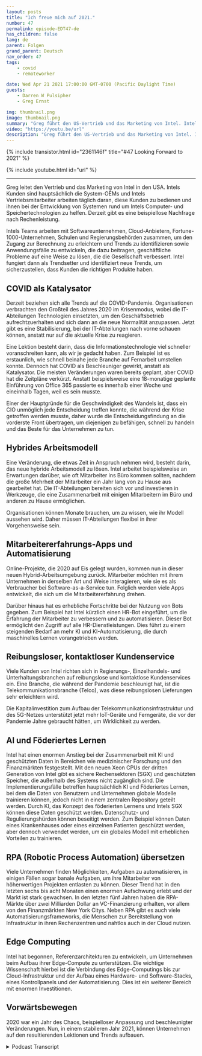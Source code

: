 ```yaml
---
layout: posts
title: "Ich freue mich auf 2021."
number: 47
permalink: episode-EDT47-de
has_children: false
lang: de
parent: Folgen
grand_parent: Deutsch
nav_order: 47
tags:
    - covid
    - remoteworker

date: Wed Apr 21 2021 17:00:00 GMT-0700 (Pacific Daylight Time)
guests:
    - Darren W Pulsipher
    - Greg Ernst

img: thumbnail.png
image: thumbnail.png
summary: "Greg führt den US-Vertrieb und das Marketing von Intel. Intels Kunden sind hauptsächlich System-OEMs, und Intels Vertriebsmitarbeiter arbeiten täglich daran, diese Konten zu betreuen und ihnen beim Aufbau von Systemen rund um Intels Rechen- und Speichertechnologien zu helfen. Derzeit herrscht eine beispiellose Nachfrage nach Rechenleistung. Intels Teams arbeiten mit Softwareunternehmen, Cloud-Anbietern, Fortune-1000-Unternehmen, Schulen und Regierungsbehörden zusammen, um den Zugang zu Rechenleistung zu ermöglichen und Trends zu identifizieren und Anwendungsfälle zu entwickeln, die Unternehmensprobleme auf eine Weise lösen, die die Gesellschaft verbessert. Intel gilt damit als Trendsetter und identifiziert neue Trends, um sicherzustellen, dass Kunden die richtigen Produkte erhalten."
video: "https://youtu.be/url"
description: "Greg führt den US-Vertrieb und das Marketing von Intel. Intels Kunden sind hauptsächlich System-OEMs, und Intels Vertriebsmitarbeiter arbeiten täglich daran, diese Konten zu betreuen und ihnen beim Aufbau von Systemen rund um Intels Rechen- und Speichertechnologien zu helfen. Derzeit herrscht eine beispiellose Nachfrage nach Rechenleistung. Intels Teams arbeiten mit Softwareunternehmen, Cloud-Anbietern, Fortune-1000-Unternehmen, Schulen und Regierungsbehörden zusammen, um den Zugang zu Rechenleistung zu ermöglichen und Trends zu identifizieren und Anwendungsfälle zu entwickeln, die Unternehmensprobleme auf eine Weise lösen, die die Gesellschaft verbessert. Intel gilt damit als Trendsetter und identifiziert neue Trends, um sicherzustellen, dass Kunden die richtigen Produkte erhalten."
---
```


<div>
{% include transistor.html id="2361146f" title="#47 Looking Forward to 2021" %}

{% include youtube.html id="url" %}
</div>

---

Greg leitet den Vertrieb und das Marketing von Intel in den USA. Intels Kunden sind hauptsächlich die System-OEMs und Intels Vertriebsmitarbeiter arbeiten täglich daran, diese Kunden zu bedienen und ihnen bei der Entwicklung von Systemen rund um Intels Computer- und Speichertechnologien zu helfen. Derzeit gibt es eine beispiellose Nachfrage nach Rechenleistung.

Intels Teams arbeiten mit Softwareunternehmen, Cloud-Anbietern, Fortune-1000-Unternehmen, Schulen und Regierungsbehörden zusammen, um den Zugang zur Berechnung zu erleichtern und Trends zu identifizieren sowie Anwendungsfälle zu entwickeln, die dazu beitragen, geschäftliche Probleme auf eine Weise zu lösen, die die Gesellschaft verbessert. Intel fungiert dann als Trendsetter und identifiziert neue Trends, um sicherzustellen, dass Kunden die richtigen Produkte haben.

## COVID als Katalysator

Derzeit beziehen sich alle Trends auf die COVID-Pandemie. Organisationen verbrachten den Großteil des Jahres 2020 im Krisenmodus, wobei die IT-Abteilungen Technologien einsetzten, um den Geschäftsbetrieb aufrechtzuerhalten und sich dann an die neue Normalität anzupassen. Jetzt gibt es eine Stabilisierung, bei der IT-Abteilungen nach vorne schauen können, anstatt nur auf die aktuelle Krise zu reagieren.

Eine Lektion besteht darin, dass die Informationstechnologie viel schneller voranschreiten kann, als wir je gedacht haben. Zum Beispiel ist es erstaunlich, wie schnell beinahe jede Branche auf Fernarbeit umstellen konnte. Dennoch hat COVID als Beschleuniger gewirkt, anstatt als Katalysator. Die meisten Veränderungen waren bereits geplant, aber COVID hat die Zeitpläne verkürzt. Anstatt beispielsweise eine 18-monatige geplante Einführung von Office 365 passierte es innerhalb einer Woche und eineinhalb Tagen, weil es sein musste.

Einer der Hauptgründe für die Geschwindigkeit des Wandels ist, dass ein CIO unmöglich jede Entscheidung treffen konnte, die während der Krise getroffen werden musste, daher wurde die Entscheidungsfindung an die vorderste Front übertragen, um diejenigen zu befähigen, schnell zu handeln und das Beste für das Unternehmen zu tun.

## Hybrides Arbeitsmodell

Eine Veränderung, die etwas Zeit in Anspruch nehmen wird, besteht darin, das neue hybride Arbeitsmodell zu lösen. Intel arbeitet beispielsweise an Erwartungen darüber, wie oft Mitarbeiter ins Büro kommen sollten, nachdem die große Mehrheit der Mitarbeiter ein Jahr lang von zu Hause aus gearbeitet hat. Die IT-Abteilungen bereiten sich vor und investieren in Werkzeuge, die eine Zusammenarbeit mit einigen Mitarbeitern im Büro und anderen zu Hause ermöglichen.

Organisationen können Monate brauchen, um zu wissen, wie ihr Modell aussehen wird. Daher müssen IT-Abteilungen flexibel in ihrer Vorgehensweise sein.

## Mitarbeitererfahrungs-Apps und Automatisierung

Online-Projekte, die 2020 auf Eis gelegt wurden, kommen nun in dieser neuen Hybrid-Arbeitsumgebung zurück. Mitarbeiter möchten mit ihrem Unternehmen in derselben Art und Weise interagieren, wie sie es als Verbraucher bei Software-as-a-Service tun. Folglich werden viele Apps entwickelt, die sich um die Mitarbeitererfahrung drehen.

Darüber hinaus hat es erhebliche Fortschritte bei der Nutzung von Bots gegeben. Zum Beispiel hat Intel kürzlich einen HR-Bot eingeführt, um die Erfahrung der Mitarbeiter zu verbessern und zu automatisieren. Dieser Bot ermöglicht den Zugriff auf alle HR-Dienstleistungen. Dies führt zu einem steigenden Bedarf an mehr KI und KI-Automatisierung, die durch maschinelles Lernen vorangetrieben werden.

## Reibungsloser, kontaktloser Kundenservice

Viele Kunden von Intel richten sich in Regierungs-, Einzelhandels- und Unterhaltungsbranchen auf reibungslose und kontaktlose Kundenservices ein. Eine Branche, die während der Pandemie beschleunigt hat, ist die Telekommunikationsbranche (Telco), was diese reibungslosen Lieferungen sehr erleichtern wird.

Die Kapitalinvestition zum Aufbau der Telekommunikationsinfrastruktur und des 5G-Netzes unterstützt jetzt mehr IoT-Geräte und Ferngeräte, die vor der Pandemie Jahre gebraucht hätten, um Wirklichkeit zu werden.

## AI und Föderiertes Lernen

Intel hat einen enormen Anstieg bei der Zusammenarbeit mit KI und geschützten Daten in Bereichen wie medizinischer Forschung und den Finanzmärkten festgestellt. Mit den neuen Xeon CPUs der dritten Generation von Intel gibt es sichere Rechensektoren (SGX) und geschützten Speicher, die außerhalb des Systems nicht zugänglich sind. Die Implementierungsfälle betreffen hauptsächlich KI und Föderiertes Lernen, bei dem die Daten von Benutzern und Unternehmen globale Modelle trainieren können, jedoch nicht in einem zentralen Repository geteilt werden. Durch KI, das Konzept des föderierten Lernens und Intels SGX können diese Daten geschützt werden. Datenschutz- und Regulierungshürden können beseitigt werden. Zum Beispiel können Daten eines Krankenhauses oder eines einzelnen Patienten geschützt werden, aber dennoch verwendet werden, um ein globales Modell mit erheblichen Vorteilen zu trainieren.

## RPA (Robotic Process Automation) übersetzen

Viele Unternehmen finden Möglichkeiten, Aufgaben zu automatisieren, in einigen Fällen sogar banale Aufgaben, um ihre Mitarbeiter von höherwertigen Projekten entlasten zu können. Dieser Trend hat in den letzten sechs bis acht Monaten einen enormen Aufschwung erlebt und der Markt ist stark gewachsen. In den letzten fünf Jahren haben die RPA-Märkte über zwei Milliarden Dollar an VC-Finanzierung erhalten, vor allem von den Finanzmärkten New York Citys. Neben RPA gibt es auch viele Automatisierungsframeworks, die Menschen zur Bereitstellung von Infrastruktur in ihren Rechenzentren und nahtlos auch in der Cloud nutzen.

## Edge Computing

Intel hat begonnen, Referenzarchitekturen zu entwickeln, um Unternehmen beim Aufbau ihrer Edge-Compute zu unterstützen. Die wichtige Wissenschaft hierbei ist die Verbindung des Edge-Computings bis zur Cloud-Infrastruktur und der Aufbau eines Hardware- und Software-Stacks, eines Kontrollpanels und der Automatisierung. Dies ist ein weiterer Bereich mit enormen Investitionen.

## Vorwärtsbewegen

2020 war ein Jahr des Chaos, beispielloser Anpassung und beschleunigter Veränderungen. Nun, in einem stabileren Jahr 2021, können Unternehmen auf den resultierenden Lektionen und Trends aufbauen.



<details>
<summary> Podcast Transcript </summary>

<p></p>

</details>
